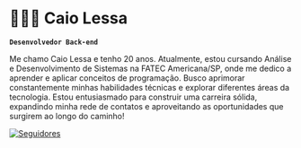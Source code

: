 # 👩🏻‍💻 Caio Lessa

**`Desenvolvedor Back-end`**

Me chamo Caio Lessa e tenho 20 anos. Atualmente, estou cursando Análise e Desenvolvimento de Sistemas na FATEC Americana/SP, onde me dedico a aprender e aplicar conceitos de programação. Busco aprimorar constantemente minhas habilidades técnicas e explorar diferentes áreas da tecnologia. Estou entusiasmado para construir uma carreira sólida, expandindo minha rede de contatos e aproveitando as oportunidades que surgirem ao longo do caminho!

<p align="left">
    <a href="https://github.com/Caio-Lessaa?tab=repositories&sort=stargazers">
    </a>
    <a href="https://github.com/Larissakich?tab=followers">
        <img 
            alt="Seguidores" 
            title="Me siga no GitHub" 
            src="https://custom-icon-badges.demolab.com/github/followers/Larissakich?color=236ad3&labelColor=1155ba&style=for-the-badge&logo=github&label=Seguidores&logoColor=white"
        />
    </a>
</p>
